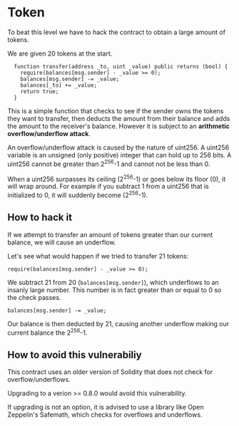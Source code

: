 # Token

To beat this level we have to hack the contract to obtain a large amount of tokens.

We are given 20 tokens at the start.

```
  function transfer(address _to, uint _value) public returns (bool) {
    require(balances[msg.sender] - _value >= 0);
    balances[msg.sender] -= _value;
    balances[_to] += _value;
    return true;
  }
  ```

This is a simple function that checks to see if the sender owns the tokens they want to transfer, then deducts the amount from their balance and adds the amount to the receiver's balance. However it is subject to an **arithmetic overflow/underflow attack**.

An overflow/underflow attack is caused by the nature of uint256. A uint256 variable is an unsigned (only positive) integer that can hold up to 256 bits. A uint256 cannot be greater than 2<sup>256</sup>-1 and cannot not be less than 0.

When a uint256 surpasses its ceiling (2<sup>256</sup>-1) or goes below its floor (0), it will wrap around. For example if you subtract 1 from a uint256 that is initialized to 0, it will suddenly become (2<sup>256</sup>-1).

## How to hack it

If we attempt to transfer an amount of tokens greater than our current balance, we will cause an underflow.

Let's see what would happen if we tried to transfer 21 tokens:

`require(balances[msg.sender] - _value >= 0);`

We subtract 21 from 20 (`balances[msg.sender]`), which underflows to an insanly large number. This number is in fact greater than or equal to 0 so the check passes.

`balances[msg.sender] -= _value;`

Our balance is then deducted by 21, causing another underflow making our current balance the 2<sup>256</sup>-1.

## How to avoid this vulnerabiliy
This contract uses an older version of Solidity that does not check for overflow/underflows.

Upgrading to a verion >= 0.8.0 would avoid this vulnerability.

If upgrading is not an option, it is advised to use a library like Open Zeppelin's Safemath, which checks for overflows and underflows.



